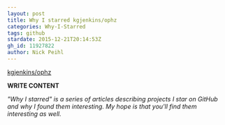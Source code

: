 ```yaml
---
layout: post
title: Why I starred kgjenkins/ophz
categories: Why-I-Starred
tags: github
stardate: 2015-12-21T20:14:53Z
gh_id: 11927822
author: Nick Peihl
---
```


[kgjenkins/ophz](star.repo.html_url)

**WRITE CONTENT**

*"Why I starred" is a series of articles describing projects I star on GitHub and why I found them interesting. My hope is that you'll find them interesting as well.*

